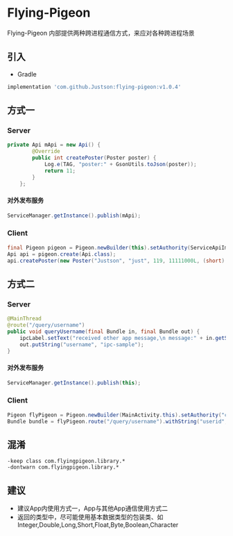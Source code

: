# Flying-Pigeon
Flying-Pigeon 内部提供两种跨进程通信方式，来应对各种跨进程场景

## 引入

* Gradle


```gradle
implementation 'com.github.Justson:flying-pigeon:v1.0.4'
```

## 方式一

### Server

```java
private Api mApi = new Api() {
        @Override
        public int createPoster(Poster poster) {
            Log.e(TAG, "poster:" + GsonUtils.toJson(poster));
            return 11;
        }
    };
```

#### 对外发布服务
```java
ServiceManager.getInstance().publish(mApi);
```

### Client
``` java
final Pigeon pigeon = Pigeon.newBuilder(this).setAuthority(ServiceApiImpl.class).build();
Api api = pigeon.create(Api.class);
api.createPoster(new Poster("Justson", "just", 119, 11111000L, (short) 23, 1.15646F, 'h', (byte) 4, 123456.415D));
```

## 方式二

### Server

```java
@MainThread
@route("/query/username")
public void queryUsername(final Bundle in, final Bundle out) {
    ipcLabel.setText("received other app message,\n message:" + in.getString("userid"));
    out.putString("username", "ipc-sample");
}
```
#### 对外发布服务
```java
ServiceManager.getInstance().publish(this);
```


### Client
```java
Pigeon flyPigeon = Pigeon.newBuilder(MainActivity.this).setAuthority("com.flyingpigeon.ipc_sample").build();
Bundle bundle = flyPigeon.route("/query/username").withString("userid", UUID.randomUUID().toString()).fly();
```

## 混淆
```
-keep class com.flyingpigeon.library.*
-dontwarn com.flyingpigeon.library.*
```

## 建议
*  建议App内使用方式一，App与其他App通信使用方式二
*  返回的类型中，尽可能使用基本数据类型的包装类、如Integer,Double,Long,Short,Float,Byte,Boolean,Character